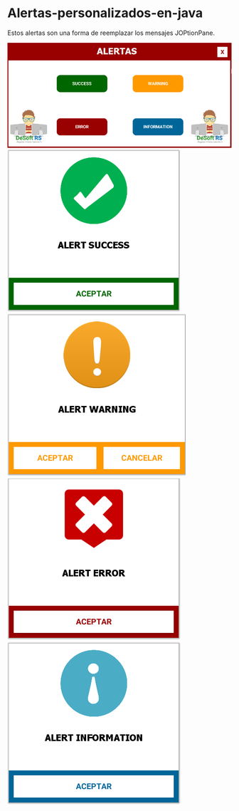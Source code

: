 # Alertas-personalizados-en-java
Estos alertas son una forma de reemplazar los mensajes JOPtionPane.

<img src="https://github.com/RojeruSan/Alertas-personalizados-en-java/blob/RojeruSan/1.PNG">

<img src="https://github.com/RojeruSan/Alertas-personalizados-en-java/blob/RojeruSan/2.PNG">
<img src="https://github.com/RojeruSan/Alertas-personalizados-en-java/blob/RojeruSan/3.PNG">
<img src="https://github.com/RojeruSan/Alertas-personalizados-en-java/blob/RojeruSan/4.PNG">
<img src="https://github.com/RojeruSan/Alertas-personalizados-en-java/blob/RojeruSan/5.PNG">
